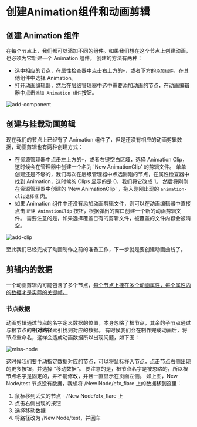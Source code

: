 # 创建Animation组件和动画剪辑

## 创建 Animation 组件

在每个节点上，我们都可以添加不同的组件。如果我们想在这个节点上创建动画，也必须为它新建一个 Animation 组件。 创建的方法有两种：

- 选中相应的节点，在属性检查器中点击右上方的`+`，或者下方的`添加组件`，在其他组件中选择 Animation。
- 打开动画编辑器，然后在层级管理器中选中需要添加动画的节点，在动画编辑器中点击`添加 Animation 组件`按钮。

![add-component](https://gitee.com/nlpleaf/PicGo/raw/master/5e53ddac04ceccf11924c48d4247d6ef)



## 创建与挂载动画剪辑

现在我们的节点上已经有了 Animation 组件了，但是还没有相应的动画剪辑数据，动画剪辑也有两种创建方式：

- 在资源管理器中点击左上方的`+`，或者右键空白区域，选择 Animation Clip，这时候会在管理器中创建一个名为 'New AnimationClip' 的剪辑文件。 单单创建还是不够的，我们再次在层级管理器中点选刚刚的节点，在属性检查器中找到 Animation，这时候的 Clips 显示的是 0，我们将它改成 1。 然后将刚刚在资源管理器中创建的 'New AnimationClip' ，拖入刚刚出现的 `animation-clip选择框` 内。
- 如果 Animation 组件中还没有添加动画剪辑文件，则可以在动画编辑器中直接点击 `新建 AnimationClip` 按钮，根据弹出的窗口创建一个新的动画剪辑文件。 需要注意的是，如果选择覆盖已有的剪辑文件，被覆盖的文件内容会被清空。

![add-clip](https://gitee.com/nlpleaf/PicGo/raw/master/ca5a0feb75c832dfad7bdc23c45e8361)

至此我们已经完成了动画制作之前的准备工作，下一步就是要创建动画曲线了。



## 剪辑内的数据

一个动画剪辑内可能包含了多个节点，<u>每个节点上挂在多个动画属性，每个属性内的数据才是实际的关键帧。</u>



### 节点数据

动画剪辑通过节点的名字定义数据的位置，本身忽略了根节点，其余的子节点通过与根节点的**相对路径**索引找到对应的数据。 有时候我们会在制作完成动画后，将节点重命名，这样会造成动画数据所以出现问题，如下图：

![miss-node](https://gitee.com/nlpleaf/PicGo/raw/master/2631a5eee2d8f11658a17394c89ff9c2)

这时候我们要手动指定数据对应的节点，可以将鼠标移入节点，点击节点右侧出现的更多按钮，并选择 “移动数据”。 要注意的是，根节点名字是被忽略的，所以根节点名字是固定的，并不能修改，并且一直显示在页面左侧。 如上图，New Node/test 节点没有数据，我想将 /New Node/efx_flare 上的数据移到这里：

1. 鼠标移到丢失的节点 - /New Node/efx_flare 上
2. 点击右侧出现的按钮
3. 选择移动数据
4. 将路径改为 /New Node/test，并回车